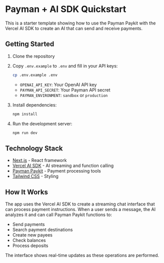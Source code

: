 # Payman + AI SDK Quickstart

This is a starter template showing how to use the Payman Paykit with the Vercel AI SDK to create an AI that can send and receive payments.

## Getting Started

1. Clone the repository
2. Copy `.env.example` to `.env` and fill in your API keys:
   ```bash
   cp .env.example .env
   ```
   - `OPENAI_API_KEY`: Your OpenAI API key
   - `PAYMAN_API_SECRET`: Your Payman API secret
   - `PAYMAN_ENVIRONMENT`: `sandbox` or `production`

3. Install dependencies:
   ```bash
   npm install
   ```

4. Run the development server:
   ```bash
   npm run dev
   ```

## Technology Stack

- [Next.js](https://nextjs.org/) - React framework
- [Vercel AI SDK](https://sdk.vercel.ai/docs) - AI streaming and function calling
- [Payman Paykit](https://docs.paymanai.com) - Payment processing tools
- [Tailwind CSS](https://tailwindcss.com) - Styling

## How It Works

The app uses the Vercel AI SDK to create a streaming chat interface that can process payment instructions. When a user sends a message, the AI analyzes it and can call Payman Paykit functions to:

- Send payments
- Search payment destinations
- Create new payees
- Check balances
- Process deposits

The interface shows real-time updates as these operations are performed. 